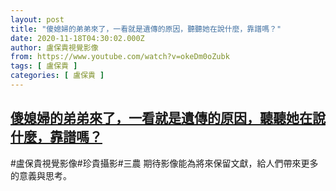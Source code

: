 ```yaml
---
layout: post
title: "傻媳婦的弟弟來了，一看就是遺傳的原因，聽聽她在說什麼，靠譜嗎？"
date: 2020-11-18T04:30:02.000Z
author: 盧保貴視覺影像
from: https://www.youtube.com/watch?v=okeDm0oZubk
tags: [ 盧保貴 ]
categories: [ 盧保貴 ]
---
```

<!--1605673802000-->
[傻媳婦的弟弟來了，一看就是遺傳的原因，聽聽她在說什麼，靠譜嗎？](https://www.youtube.com/watch?v=okeDm0oZubk)
------

<div>
#盧保貴視覺影像#珍貴攝影#三農 期待影像能為將來保留文獻，給人們帶來更多的意義與思考。
</div>
